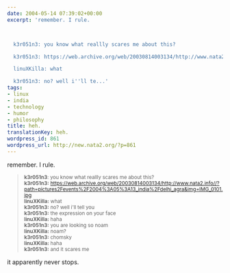 ```yaml
---
date: 2004-05-14 07:39:02+00:00
excerpt: 'remember. I rule.



  k3r051n3: you know what reallly scares me about this?

  k3r051n3: https://web.archive.org/web/20030814003134/http://www.nata2.info//?path=pictures2Fevents%2F2004%3A05%3A13_india%2Fdelhi_agra&img=IMG_0101.jpg

  linuXKilla: what

  k3r051n3: no? well i''ll te...'
tags:
- linux
- india
- technology
- humor
- philosophy
title: heh.
translationKey: heh.
wordpress_id: 861
wordpress_url: http://new.nata2.org/?p=861
---
```


remember. I rule.
<blockquote>
<small>
<b>k3r051n3</b>: you know what reallly scares me about this?<br/>
<b>k3r051n3:</b> <a href="https://web.archive.org/web/20030814003134/http://www.nata2.info//?path=pictures%2Fevents%2F2004%3A05%3A13_india%2Fdelhi_agra&img=IMG_0101.jpg">https://web.archive.org/web/20030814003134/http://www.nata2.info//?path=pictures2Fevents%2F2004%3A05%3A13_india%2Fdelhi_agra&img=IMG_0101.jpg</a><br/>
<b>linuXKilla:</b> what<br/>
<b>k3r051n3:</b> no? well i'll tell you<br/>
<b>k3r051n3:</b> the expression on your face<br/>
<b>linuXKilla:</b> haha<br/>
<b>k3r051n3:</b> you are looking so noam <br/>
<b>linuXKilla:</b> noam?<br/>
<b>k3r051n3:</b> chomsky<br/>
<b>linuXKilla:</b> haha<br/>
<b>k3r051n3:</b> and it scares me

</small>
</blockquote>
it apparently never stops.